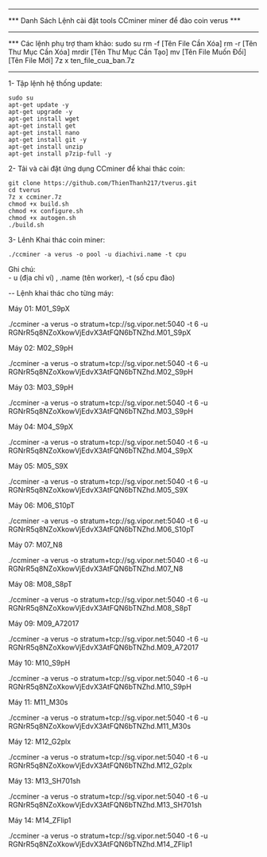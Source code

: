 ********************************************************************
*** Danh Sách Lệnh cài đặt tools CCminer miner để đào coin verus ***
********************************************************************
*** Các lệnh phụ trợ tham khảo:
	sudo su 
	rm -f [Tên File Cần Xóa]
	rm -r [Tên Thư Mục Cần Xóa]
	mrdir [Tên Thư Mục Cần Tạo]
	mv [Tên File Muốn Đổi] [Tên File Mới]
	7z x ten_file_cua_ban.7z
**********************************************************************************

1- Tập lệnh hệ thống update:

	sudo su
	apt-get update -y 
	apt-get upgrade -y
	apt-get install wget 
	apt-get install get 
	apt-get install nano
	apt-get install git -y
	apt-get install unzip
	apt-get install p7zip-full -y
2- Tải và cài đặt ứng dụng CCminer để khai thác coin:

	git clone https://github.com/ThienThanh217/tverus.git
	cd tverus
	7z x ccminer.7z
	chmod +x build.sh
	chmod +x configure.sh
	chmod +x autogen.sh
	./build.sh
	
	
3- Lênh Khai thác coin miner:

	./ccminer -a verus -o pool -u diachivi.name -t cpu

Ghi chú:  
	- u (địa chỉ ví) , .name (tên worker), -t (số cpu đào) 

	
-- Lệnh khai thác cho từng máy:

Máy 01: M01_S9pX

./ccminer -a verus -o stratum+tcp://sg.vipor.net:5040 -t 6 -u RGNrR5q8NZoXkowVjEdvX3AtFQN6bTNZhd.M01_S9pX 

Máy 02: M02_S9pH

./ccminer -a verus -o stratum+tcp://sg.vipor.net:5040 -t 6 -u RGNrR5q8NZoXkowVjEdvX3AtFQN6bTNZhd.M02_S9pH 

Máy 03: M03_S9pH

./ccminer -a verus -o stratum+tcp://sg.vipor.net:5040 -t 6 -u RGNrR5q8NZoXkowVjEdvX3AtFQN6bTNZhd.M03_S9pH 

Máy 04: M04_S9pX

./ccminer -a verus -o stratum+tcp://sg.vipor.net:5040 -t 6 -u RGNrR5q8NZoXkowVjEdvX3AtFQN6bTNZhd.M04_S9pX 

Máy 05: M05_S9X

./ccminer -a verus -o stratum+tcp://sg.vipor.net:5040 -t 6 -u RGNrR5q8NZoXkowVjEdvX3AtFQN6bTNZhd.M05_S9X 

Máy 06: M06_S10pT

./ccminer -a verus -o stratum+tcp://sg.vipor.net:5040 -t 6 -u RGNrR5q8NZoXkowVjEdvX3AtFQN6bTNZhd.M06_S10pT 

Máy 07: M07_N8

./ccminer -a verus -o stratum+tcp://sg.vipor.net:5040 -t 6 -u RGNrR5q8NZoXkowVjEdvX3AtFQN6bTNZhd.M07_N8 

Máy 08: M08_S8pT

./ccminer -a verus -o stratum+tcp://sg.vipor.net:5040 -t 6 -u RGNrR5q8NZoXkowVjEdvX3AtFQN6bTNZhd.M08_S8pT 

Máy 09: M09_A72017

./ccminer -a verus -o stratum+tcp://sg.vipor.net:5040 -t 6 -u RGNrR5q8NZoXkowVjEdvX3AtFQN6bTNZhd.M09_A72017 

Máy 10: M10_S9pH

./ccminer -a verus -o stratum+tcp://sg.vipor.net:5040 -t 6 -u RGNrR5q8NZoXkowVjEdvX3AtFQN6bTNZhd.M10_S9pH 

Máy 11: M11_M30s

./ccminer -a verus -o stratum+tcp://sg.vipor.net:5040 -t 6 -u RGNrR5q8NZoXkowVjEdvX3AtFQN6bTNZhd.M11_M30s 

Máy 12: M12_G2plx

./ccminer -a verus -o stratum+tcp://sg.vipor.net:5040 -t 6 -u RGNrR5q8NZoXkowVjEdvX3AtFQN6bTNZhd.M12_G2plx 

Máy 13: M13_SH701sh

./ccminer -a verus -o stratum+tcp://sg.vipor.net:5040 -t 6 -u RGNrR5q8NZoXkowVjEdvX3AtFQN6bTNZhd.M13_SH701sh 

Máy 14: M14_ZFlip1

./ccminer -a verus -o stratum+tcp://sg.vipor.net:5040 -t 6 -u RGNrR5q8NZoXkowVjEdvX3AtFQN6bTNZhd.M14_ZFlip1 
